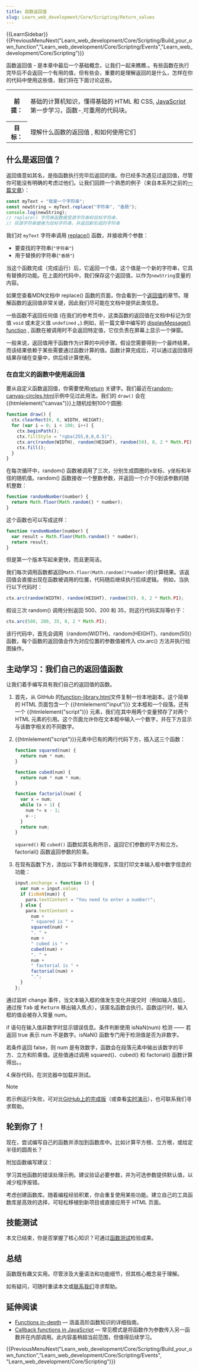 ```yaml
---
title: 函数返回值
slug: Learn_web_development/Core/Scripting/Return_values
---
```


{{LearnSidebar}}{{PreviousMenuNext("Learn_web_development/Core/Scripting/Build_your_own_function","Learn_web_development/Core/Scripting/Events","Learn_web_development/Core/Scripting")}}

函数返回值 - 是本章中最后一个基础概念，让我们一起来瞧瞧.。有些函数在执行完毕后不会返回一个有用的值，但有些会，重要的是理解返回的是什么，怎样在你的代码中使用这些值，我们将在下面讨论这些。

<table>
  <tbody>
    <tr>
      <th scope="row">前提：</th>
      <td>
        <p>
          基础的计算机知识，懂得基础的 HTML 和 CSS,
          <a href="/zh-CN/docs/Learn_web_development/Core/Scripting">JavaScript </a
          >第一步学习，函数-<a
            href="/zh-CN/docs/Learn_web_development/Core/Scripting/Functions"
          >
          </a
          >可重用的代码块。
        </p>
      </td>
    </tr>
    <tr>
      <th scope="row">目标：</th>
      <td>理解什么函数的返回值 , 和如何使用它们</td>
    </tr>
  </tbody>
</table>

## 什么是返回值？

返回值意如其名，是指函数执行完毕后返回的值。你已经多次遇见过返回值，尽管你可能没有明确的考虑过他们。让我们回顾一个熟悉的例子（来自本系列之前的[一篇文章](/zh-CN/docs/Learn_web_development/Core/Scripting/Functions#浏览器内置函数)）：

```js
const myText = "我是一个字符串";
const newString = myText.replace("字符串", "香肠");
console.log(newString);
// replace() 字符串函数接受源字符串和目标字符串，
// 将源字符串替换为目标字符串，并返回新形成的字符串
```

我们对 `myText` 字符串调用 [replace()](/zh-CN/docs/Web/JavaScript/Reference/Global_Objects/String/replace) 函数，并接收两个参数：
- 要查找的字符串(`"字符串"`)
- 用于替换的字符串(`"香肠"`)

当这个函数完成（完成运行）后，它返回一个值，这个值是一个新的字符串，它具有替换的功能。在上面的代码中，我们保存这个返回值，以作为`newString`变量的内容。

如果您查看MDN文档中 replace() 函数的页面，你会看到一个[返回值](/zh-CN/docs/Web/JavaScript/Reference/Global_Objects/String/replace#return_value)的章节。理解函数的返回值非常关键，因此我们尽可能在文档中提供此类信息。

一些函数不返回任何值 (在我们的参考页中，这类函数的返回值在文档中标记为空值 `void` 或未定义值 `undefined` 。).例如，前一篇文章中编写的 [displayMessage() function](https://github.com/mdn/learning-area/blob/main/javascript/building-blocks/functions/function-stage-4.html#L50) , 函数在被调用时不会返回特定值，它仅负责在屏幕上显示一个弹窗。

一般来说，返回值用于函数作为计算的中间步骤。假设您需要得到一个最终结果，而该结果依赖于某些需要通过函数计算的值。函数计算完成后，可以通过返回值将结果存储在变量中，供后续计算使用。

### 在自定义的函数中使用返回值

要从自定义函数返回值，你需要使用[return](/zh-CN/docs/Web/JavaScript/Reference/Statements/return) 关键字。我们最近在[random-canvas-circles.html](https://github.com/mdn/learning-area/blob/main/javascript/building-blocks/loops/random-canvas-circles.html)示例中见过此用法。我们的 `draw()` 会在{{htmlelement("canvas")}}上随机绘制100个圆圈:

```js
function draw() {
  ctx.clearRect(0, 0, WIDTH, HEIGHT);
  for (var i = 0; i < 100; i++) {
    ctx.beginPath();
    ctx.fillStyle = "rgba(255,0,0,0.5)";
    ctx.arc(random(WIDTH), random(HEIGHT), random(50), 0, 2 * Math.PI);
    ctx.fill();
  }
}
```

在每次循环中，random() 函数被调用了三次，分别生成圆圈的x坐标、y坐标和半径的随机值。random() 函数接收一个整数参数，并返回一个介于0到该参数的随机整数：

```js
function randomNumber(number) {
  return Math.floor(Math.random() * number);
}
```

这个函数也可以写成这样：

```js
function randomNumber(number) {
  var result = Math.floor(Math.random() * number);
  return result;
}
```

但是第一个版本写起来更快，而且更简洁。

我们每次调用函数都返回`Math.floor(Math.random()*number)`的计算结果。该返回值会直接出现在函数被调用的位置，代码随后继续执行后续逻辑。
例如，当执行以下代码时：

```js
ctx.arc(random(WIDTH), random(HEIGHT), random(50), 0, 2 * Math.PI);
```

假设三次 random() 调用分别返回 500、200 和 35，则这行代码实际等价于：

```js
ctx.arc(500, 200, 35, 0, 2 * Math.PI);
```

该行代码中，首先会调用（random(WIDTH)、random(HEIGHT)、random(50)）函数，每个函数的返回值会作为对应位置的参数值被传入 ctx.arc() 方法并执行绘图操作。

## 主动学习：我们自己的返回值函数

让我们着手编写具有我们自己的返回值的函数。

1. 首先，从 GitHub 的[function-library.html](https://github.com/mdn/learning-area/blob/main/javascript/building-blocks/functions/function-library.html)文件复制一份本地副本。这个简单的 HTML 页面包含一个 {{htmlelement("input")}} 文本框和一个段落。还有一个 {{htmlelement("script")}} 元素，我们在其中用两个变量预存了对两个 HTML 元素的引用。这个页面允许你在文本框中输入一个数字，并在下方显示与该数字相关的不同数字。
2. {{htmlelement("script")}}元素中已有的两行代码下方，插入这三个函数：

   ```js
   function squared(num) {
     return num * num;
   }

   function cubed(num) {
     return num * num * num;
   }

   function factorial(num) {
     var x = num;
     while (x > 1) {
       num *= x - 1;
       x--;
     }
     return num;
   }
   ```

   `squared()` 和 `cubed()` 函数如其名称所示，返回它们参数的平方和立方。factorial() 函数返回参数的阶乘。

3. 在现有函数下方，添加以下事件处理程序，实现打印文本输入框中数字信息的功能：

   ```js
   input.onchange = function () {
     var num = input.value;
     if (isNaN(num)) {
       para.textContent = "You need to enter a number!";
     } else {
       para.textContent =
         num +
         " squared is " +
         squared(num) +
         ". " +
         num +
         " cubed is " +
         cubed(num) +
         ". " +
         num +
         " factorial is " +
         factorial(num) +
         ".";
     }
   };
   ```

通过监听 change 事件，当文本输入框的值发生变化并提交时（例如输入值后，通过按 <kbd>Tab</kbd> 或 <kbd>Return</kbd> 移出输入焦点），该匿名函数会执行。函数运行时，输入框的值会被存入常量 num。

if 语句在输入值非数字时显示错误信息。条件判断使用 isNaN(num) 检测 —— 若返回 true 表示 num 不是数字。isNaN() 函数专门用于检测值是否为非数字。

若条件返回 false，则 num 是有效数字，函数会在段落元素中输出该数字的平方、立方和阶乘值。这些值通过调用 squared()、cubed() 和 factorial() 函数计算得出。。

4.保存代码，在浏览器中加载并测试。

> [!NOTE]
> 若示例运行失败，可对比[GitHub上的完成版](https://github.com/mdn/learning-area/blob/main/javascript/building-blocks/functions/function-library-finished.html)（或查看[实时演示](https://mdn.github.io/learning-area/javascript/building-blocks/functions/function-library-finished.html)），也可联系我们寻求帮助。
## 轮到你了！
现在，尝试编写自己的函数并添加到函数库中。比如计算平方根、立方根，或给定半径的圆周长？

附加函数编写建议：

学习其他函数的错误处理示例。建议验证必要参数，并为可选参数提供默认值，以减少程序报错。

考虑创建函数库。随着编程经验积累，你会重复使用某些功能。建立自己的工具函数库是高效的选择，可轻松移植到新项目或直接应用于 HTML 页面。
## 技能测试
本文已结束，你是否掌握了核心知识？可通过[函数测试](https://en-us/docs/Learn_web_development/Core/Scripting/Test_your_skills:_Functions)检验成果。
## 总结

函数既有趣又实用。尽管涉及大量语法和功能细节，但其核心概念易于理解。

如有疑问，可随时重读本文或[联系我们](/zh-CN/docs/Learn_web_development#联系我们)寻求帮助。

## 延伸阅读

- [Functions in-depth](/zh-CN/docs/Web/JavaScript/Reference/Functions) — 涵盖高阶函数知识的详细指南。
- [Callback functions in JavaScript](https://www.impressivewebs.com/callback-functions-javascript/) — 常见模式是将函数作为参数传入另一函数并在内部调用。此内容虽稍超当前范围，但值得后续学习。

{{PreviousMenuNext("Learn_web_development/Core/Scripting/Build_your_own_function","Learn_web_development/Core/Scripting/Events", "Learn_web_development/Core/Scripting")}}
